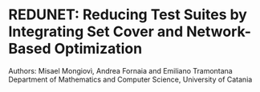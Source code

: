 # REDUNET: Reducing Test Suites by Integrating Set Cover and Network-Based Optimization
Authors: Misael Mongiovì, Andrea Fornaia and Emiliano Tramontana  
Department of Mathematics and Computer Science, University of Catania
